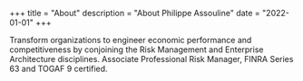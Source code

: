 +++
title = "About"
description = "About Philippe Assouline"
date = "2022-01-01"
+++

Transform organizations to engineer economic performance and competitiveness by conjoining the Risk Management and Enterprise Architecture disciplines. Associate Professional Risk Manager, FINRA Series 63 and TOGAF 9 certified.
